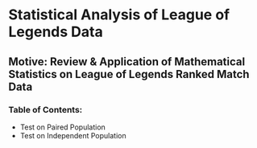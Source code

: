 # Statistical Analysis of League of Legends Data
## Motive: Review & Application of Mathematical Statistics on League of Legends Ranked Match Data
### Table of Contents:
- Test on Paired Population
- Test on Independent Population
